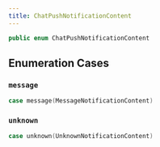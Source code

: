 ```yaml
---
title: ChatPushNotificationContent
---
```


``` swift
public enum ChatPushNotificationContent 
```

## Enumeration Cases

### `message`

``` swift
case message(MessageNotificationContent)
```

### `unknown`

``` swift
case unknown(UnknownNotificationContent)
```
